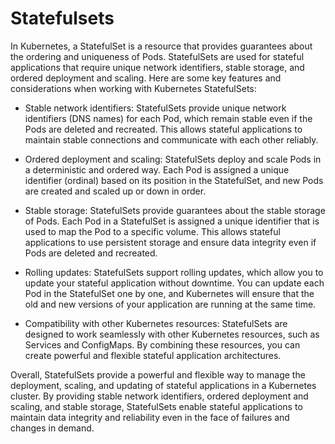 # Statefulsets
In Kubernetes, a StatefulSet is a resource that provides guarantees about the ordering and uniqueness of Pods. StatefulSets are used for stateful applications that require unique network identifiers, stable storage, and ordered deployment and scaling. Here are some key features and considerations when working with Kubernetes StatefulSets:

* Stable network identifiers: StatefulSets provide unique network identifiers (DNS names) for each Pod, which remain stable even if the Pods are deleted and recreated. This allows stateful applications to maintain stable connections and communicate with each other reliably.

* Ordered deployment and scaling: StatefulSets deploy and scale Pods in a deterministic and ordered way. Each Pod is assigned a unique identifier (ordinal) based on its position in the StatefulSet, and new Pods are created and scaled up or down in order.

* Stable storage: StatefulSets provide guarantees about the stable storage of Pods. Each Pod in a StatefulSet is assigned a unique identifier that is used to map the Pod to a specific volume. This allows stateful applications to use persistent storage and ensure data integrity even if Pods are deleted and recreated.

* Rolling updates: StatefulSets support rolling updates, which allow you to update your stateful application without downtime. You can update each Pod in the StatefulSet one by one, and Kubernetes will ensure that the old and new versions of your application are running at the same time.

* Compatibility with other Kubernetes resources: StatefulSets are designed to work seamlessly with other Kubernetes resources, such as Services and ConfigMaps. By combining these resources, you can create powerful and flexible stateful application architectures.

Overall, StatefulSets provide a powerful and flexible way to manage the deployment, scaling, and updating of stateful applications in a Kubernetes cluster. By providing stable network identifiers, ordered deployment and scaling, and stable storage, StatefulSets enable stateful applications to maintain data integrity and reliability even in the face of failures and changes in demand.